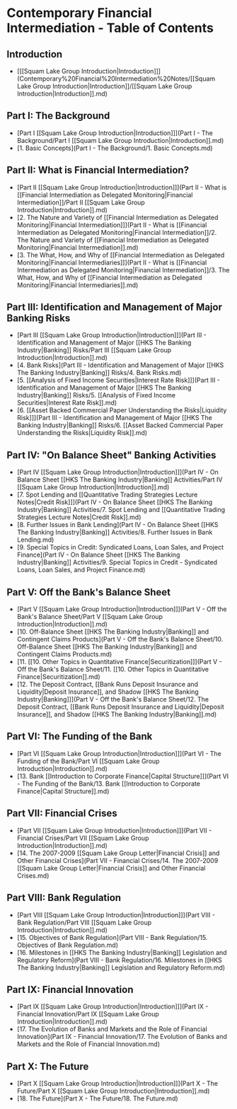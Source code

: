 # Contemporary Financial Intermediation - Table of Contents

## Introduction
- [[[Squam Lake Group Introduction|Introduction]]](Contemporary%20Financial%20Intermediation%20Notes/[[Squam Lake Group Introduction|Introduction]]/[[Squam Lake Group Introduction|Introduction]].md)

## Part I: The Background
- [Part I [[Squam Lake Group Introduction|Introduction]]](Part I - The Background/Part I [[Squam Lake Group Introduction|Introduction]].md)
- [1. Basic Concepts](Part I - The Background/1. Basic Concepts.md)

## Part II: What is Financial Intermediation?
- [Part II [[Squam Lake Group Introduction|Introduction]]](Part II - What is [[Financial Intermediation as Delegated Monitoring|Financial Intermediation]]/Part II [[Squam Lake Group Introduction|Introduction]].md)
- [2. The Nature and Variety of [[Financial Intermediation as Delegated Monitoring|Financial Intermediation]]](Part II - What is [[Financial Intermediation as Delegated Monitoring|Financial Intermediation]]/2. The Nature and Variety of [[Financial Intermediation as Delegated Monitoring|Financial Intermediation]].md)
- [3. The What, How, and Why of [[Financial Intermediation as Delegated Monitoring|Financial Intermediaries]]](Part II - What is [[Financial Intermediation as Delegated Monitoring|Financial Intermediation]]/3. The What, How, and Why of [[Financial Intermediation as Delegated Monitoring|Financial Intermediaries]].md)

## Part III: Identification and Management of Major Banking Risks
- [Part III [[Squam Lake Group Introduction|Introduction]]](Part III - Identification and Management of Major [[HKS The Banking Industry|Banking]] Risks/Part III [[Squam Lake Group Introduction|Introduction]].md)
- [4. Bank Risks](Part III - Identification and Management of Major [[HKS The Banking Industry|Banking]] Risks/4. Bank Risks.md)
- [5. [[Analysis of Fixed Income Securities|Interest Rate Risk]]](Part III - Identification and Management of Major [[HKS The Banking Industry|Banking]] Risks/5. [[Analysis of Fixed Income Securities|Interest Rate Risk]].md)
- [6. [[Asset Backed Commercial Paper Understanding the Risks|Liquidity Risk]]](Part III - Identification and Management of Major [[HKS The Banking Industry|Banking]] Risks/6. [[Asset Backed Commercial Paper Understanding the Risks|Liquidity Risk]].md)

## Part IV: "On Balance Sheet" Banking Activities
- [Part IV [[Squam Lake Group Introduction|Introduction]]](Part IV - On Balance Sheet [[HKS The Banking Industry|Banking]] Activities/Part IV [[Squam Lake Group Introduction|Introduction]].md)
- [7. Spot Lending and [[Quantitative Trading Strategies Lecture Notes|Credit Risk]]](Part IV - On Balance Sheet [[HKS The Banking Industry|Banking]] Activities/7. Spot Lending and [[Quantitative Trading Strategies Lecture Notes|Credit Risk]].md)
- [8. Further Issues in Bank Lending](Part IV - On Balance Sheet [[HKS The Banking Industry|Banking]] Activities/8. Further Issues in Bank Lending.md)
- [9. Special Topics in Credit: Syndicated Loans, Loan Sales, and Project Finance](Part IV - On Balance Sheet [[HKS The Banking Industry|Banking]] Activities/9. Special Topics in Credit - Syndicated Loans, Loan Sales, and Project Finance.md)

## Part V: Off the Bank's Balance Sheet
- [Part V [[Squam Lake Group Introduction|Introduction]]](Part V - Off the Bank's Balance Sheet/Part V [[Squam Lake Group Introduction|Introduction]].md)
- [10. Off-Balance Sheet [[HKS The Banking Industry|Banking]] and Contingent Claims Products](Part V - Off the Bank's Balance Sheet/10. Off-Balance Sheet [[HKS The Banking Industry|Banking]] and Contingent Claims Products.md)
- [11. [[10. Other Topics in Quantitative Finance|Securitization]]](Part V - Off the Bank's Balance Sheet/11. [[10. Other Topics in Quantitative Finance|Securitization]].md)
- [12. The Deposit Contract, [[Bank Runs Deposit Insurance and Liquidity|Deposit Insurance]], and Shadow [[HKS The Banking Industry|Banking]]](Part V - Off the Bank's Balance Sheet/12. The Deposit Contract, [[Bank Runs Deposit Insurance and Liquidity|Deposit Insurance]], and Shadow [[HKS The Banking Industry|Banking]].md)

## Part VI: The Funding of the Bank
- [Part VI [[Squam Lake Group Introduction|Introduction]]](Part VI - The Funding of the Bank/Part VI [[Squam Lake Group Introduction|Introduction]].md)
- [13. Bank [[Introduction to Corporate Finance|Capital Structure]]](Part VI - The Funding of the Bank/13. Bank [[Introduction to Corporate Finance|Capital Structure]].md)

## Part VII: Financial Crises
- [Part VII [[Squam Lake Group Introduction|Introduction]]](Part VII - Financial Crises/Part VII [[Squam Lake Group Introduction|Introduction]].md)
- [14. The 2007-2009 [[Squam Lake Group Letter|Financial Crisis]] and Other Financial Crises](Part VII - Financial Crises/14. The 2007-2009 [[Squam Lake Group Letter|Financial Crisis]] and Other Financial Crises.md)

## Part VIII: Bank Regulation
- [Part VIII [[Squam Lake Group Introduction|Introduction]]](Part VIII - Bank Regulation/Part VIII [[Squam Lake Group Introduction|Introduction]].md)
- [15. Objectives of Bank Regulation](Part VIII - Bank Regulation/15. Objectives of Bank Regulation.md)
- [16. Milestones in [[HKS The Banking Industry|Banking]] Legislation and Regulatory Reform](Part VIII - Bank Regulation/16. Milestones in [[HKS The Banking Industry|Banking]] Legislation and Regulatory Reform.md)

## Part IX: Financial Innovation
- [Part IX [[Squam Lake Group Introduction|Introduction]]](Part IX - Financial Innovation/Part IX [[Squam Lake Group Introduction|Introduction]].md)
- [17. The Evolution of Banks and Markets and the Role of Financial Innovation](Part IX - Financial Innovation/17. The Evolution of Banks and Markets and the Role of Financial Innovation.md)

## Part X: The Future
- [Part X [[Squam Lake Group Introduction|Introduction]]](Part X - The Future/Part X [[Squam Lake Group Introduction|Introduction]].md)
- [18. The Future](Part X - The Future/18. The Future.md)